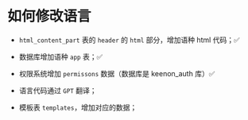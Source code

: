 # 如何修改语言

- `html_content_part` 表的 `header` 的 `html` 部分，增加语种 html 代码；✅

- 数据库增加语种 `app` 表；✅

- 权限系统增加 `permissons` 数据（数据库是 keenon_auth 库）✅

- 语言代码通过 `GPT` 翻译；

- 模板表 `templates`，增加对应的数据；

